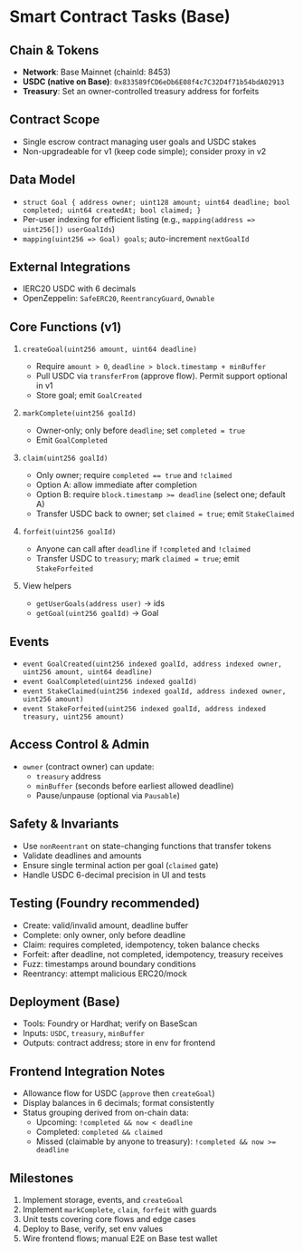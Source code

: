 # Smart Contract Tasks (Base)

## Chain & Tokens
- **Network**: Base Mainnet (chainId: 8453)
- **USDC (native on Base)**: `0x833589fCD6eDb6E08f4c7C32D4f71b54bdA02913`
- **Treasury**: Set an owner-controlled treasury address for forfeits

## Contract Scope
- Single escrow contract managing user goals and USDC stakes
- Non-upgradeable for v1 (keep code simple); consider proxy in v2

## Data Model
- `struct Goal { address owner; uint128 amount; uint64 deadline; bool completed; uint64 createdAt; bool claimed; }`
- Per-user indexing for efficient listing (e.g., `mapping(address => uint256[]) userGoalIds`)
- `mapping(uint256 => Goal) goals`; auto-increment `nextGoalId`

## External Integrations
- IERC20 USDC with 6 decimals
- OpenZeppelin: `SafeERC20`, `ReentrancyGuard`, `Ownable`

## Core Functions (v1)
1) `createGoal(uint256 amount, uint64 deadline)`
   - Require `amount > 0`, `deadline > block.timestamp + minBuffer`
   - Pull USDC via `transferFrom` (approve flow). Permit support optional in v1
   - Store goal; emit `GoalCreated`

2) `markComplete(uint256 goalId)`
   - Owner-only; only before `deadline`; set `completed = true`
   - Emit `GoalCompleted`

3) `claim(uint256 goalId)`
   - Only owner; require `completed == true` and `!claimed`
   - Option A: allow immediate after completion
   - Option B: require `block.timestamp >= deadline` (select one; default A)
   - Transfer USDC back to owner; set `claimed = true`; emit `StakeClaimed`

4) `forfeit(uint256 goalId)`
   - Anyone can call after `deadline` if `!completed` and `!claimed`
   - Transfer USDC to `treasury`; mark `claimed = true`; emit `StakeForfeited`

5) View helpers
   - `getUserGoals(address user)` → ids
   - `getGoal(uint256 goalId)` → Goal

## Events
- `event GoalCreated(uint256 indexed goalId, address indexed owner, uint256 amount, uint64 deadline)`
- `event GoalCompleted(uint256 indexed goalId)`
- `event StakeClaimed(uint256 indexed goalId, address indexed owner, uint256 amount)`
- `event StakeForfeited(uint256 indexed goalId, address indexed treasury, uint256 amount)`

## Access Control & Admin
- `owner` (contract owner) can update:
  - `treasury` address
  - `minBuffer` (seconds before earliest allowed deadline)
  - Pause/unpause (optional via `Pausable`)

## Safety & Invariants
- Use `nonReentrant` on state-changing functions that transfer tokens
- Validate deadlines and amounts
- Ensure single terminal action per goal (`claimed` gate)
- Handle USDC 6-decimal precision in UI and tests

## Testing (Foundry recommended)
- Create: valid/invalid amount, deadline buffer
- Complete: only owner, only before deadline
- Claim: requires completed, idempotency, token balance checks
- Forfeit: after deadline, not completed, idempotency, treasury receives
- Fuzz: timestamps around boundary conditions
- Reentrancy: attempt malicious ERC20/mock

## Deployment (Base)
- Tools: Foundry or Hardhat; verify on BaseScan
- Inputs: `USDC`, `treasury`, `minBuffer`
- Outputs: contract address; store in env for frontend

## Frontend Integration Notes
- Allowance flow for USDC (`approve` then `createGoal`)
- Display balances in 6 decimals; format consistently
- Status grouping derived from on-chain data:
  - Upcoming: `!completed && now < deadline`
  - Completed: `completed && claimed`
  - Missed (claimable by anyone to treasury): `!completed && now >= deadline`

## Milestones
1) Implement storage, events, and `createGoal`
2) Implement `markComplete`, `claim`, `forfeit` with guards
3) Unit tests covering core flows and edge cases
4) Deploy to Base, verify, set env values
5) Wire frontend flows; manual E2E on Base test wallet


